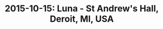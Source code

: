 ---
layout: show
title: "2015-10-15: Luna - St Andrew's Hall, Deroit, MI, USA"
name: 2015-10-15-luna-st-andrews-hall-deroit-mi-usa
artist: Luna
show-venue: St Andrew\'s Hall, Deroit, MI, USA
show-setlist: 
show-date: 2015-10-15
category: 2015
show-radio: 
show-lastfm: 
show-cancelled: 
performers: [
  "Dean Wareham - guitar/vocals",
  "Sean Eden - guitar",
  "Lee Wall - drums",
  "Britta Phillips - bass"
  ]
facebook-event-url: 
show-poster-url: 
show-ticket-url: 
show-venue-website: 
show-additional: 
---